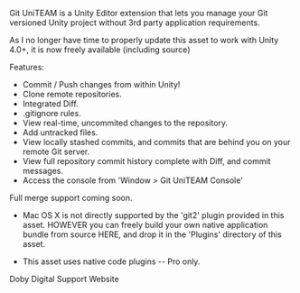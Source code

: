 Git UniTEAM is a Unity Editor extension that lets you manage your Git versioned Unity project without 3rd party application requirements.

As I no longer have time to properly update this asset to work with Unity 4.0+, it is now freely available (including source)

Features:
* Commit / Push changes from within Unity!
* Clone remote repositories.
* Integrated Diff.
* .gitignore rules.
* View real-time, uncommited changes to the repository.
* Add untracked files.
* View locally stashed commits, and commits that are behind you on your remote Git server.
* View full repository commit history complete with Diff, and commit messages.
* Access the console from 'Window > Git UniTEAM Console'

Full merge support coming soon.

* Mac OS X is not directly supported by the 'git2' plugin provided in this asset. HOWEVER you can freely build your own native application bundle from source HERE, and drop it in the 'Plugins' directory of this asset.

* This asset uses native code plugins -- Pro only.

Doby Digital Support Website
